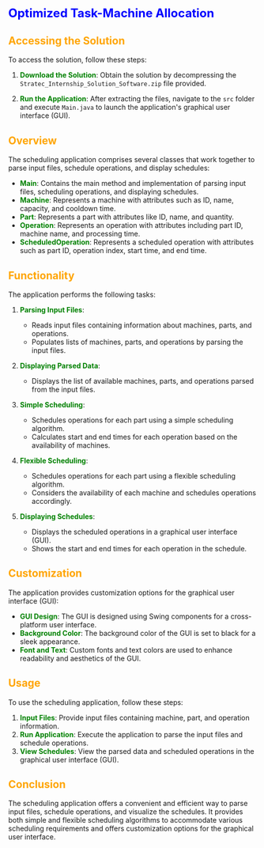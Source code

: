 <h2 style="color:blue; font-size: 24px">Optimized Task-Machine Allocation</h2>


## <span style="color:orange">Accessing the Solution</span>

To access the solution, follow these steps:

1. <span style="color:green">**Download the Solution**</span>: Obtain the solution by decompressing the `Stratec_Internship_Solution_Software.zip` file provided.
   
2. <span style="color:green">**Run the Application**</span>: After extracting the files, navigate to the `src` folder and execute `Main.java` to launch the application's graphical user interface (GUI).

## <span style="color:orange">Overview</span>

The scheduling application comprises several classes that work together to parse input files, schedule operations, and display schedules:

- <span style="color:green">**Main**</span>: Contains the main method and implementation of parsing input files, scheduling operations, and displaying schedules.
- <span style="color:green">**Machine**</span>: Represents a machine with attributes such as ID, name, capacity, and cooldown time.
- <span style="color:green">**Part**</span>: Represents a part with attributes like ID, name, and quantity.
- <span style="color:green">**Operation**</span>: Represents an operation with attributes including part ID, machine name, and processing time.
- <span style="color:green">**ScheduledOperation**</span>: Represents a scheduled operation with attributes such as part ID, operation index, start time, and end time.

## <span style="color:orange">Functionality</span>

The application performs the following tasks:

1. <span style="color:green">**Parsing Input Files**</span>:
   - Reads input files containing information about machines, parts, and operations.
   - Populates lists of machines, parts, and operations by parsing the input files.

2. <span style="color:green">**Displaying Parsed Data**</span>:
   - Displays the list of available machines, parts, and operations parsed from the input files.

3. <span style="color:green">**Simple Scheduling**</span>:
   - Schedules operations for each part using a simple scheduling algorithm.
   - Calculates start and end times for each operation based on the availability of machines.

4. <span style="color:green">**Flexible Scheduling**</span>:
   - Schedules operations for each part using a flexible scheduling algorithm.
   - Considers the availability of each machine and schedules operations accordingly.

5. <span style="color:green">**Displaying Schedules**</span>:
   - Displays the scheduled operations in a graphical user interface (GUI).
   - Shows the start and end times for each operation in the schedule.

## <span style="color:orange">Customization</span>

The application provides customization options for the graphical user interface (GUI):

- <span style="color:green">**GUI Design**</span>: The GUI is designed using Swing components for a cross-platform user interface.
- <span style="color:green">**Background Color**</span>: The background color of the GUI is set to black for a sleek appearance.
- <span style="color:green">**Font and Text**</span>: Custom fonts and text colors are used to enhance readability and aesthetics of the GUI.

## <span style="color:orange">Usage</span>

To use the scheduling application, follow these steps:

1. <span style="color:green">**Input Files**</span>: Provide input files containing machine, part, and operation information.
2. <span style="color:green">**Run Application**</span>: Execute the application to parse the input files and schedule operations.
3. <span style="color:green">**View Schedules**</span>: View the parsed data and scheduled operations in the graphical user interface (GUI).

## <span style="color:orange">Conclusion</span>

The scheduling application offers a convenient and efficient way to parse input files, schedule operations, and visualize the schedules. It provides both simple and flexible scheduling algorithms to accommodate various scheduling requirements and offers customization options for the graphical user interface.
